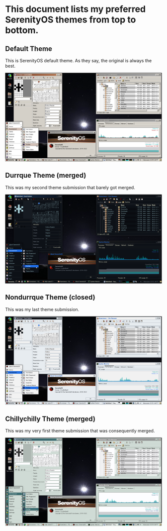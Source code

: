 # This document lists my preferred SerenityOS themes from top to bottom.

## Default Theme
This is SerenityOS default theme. As they say, the original is always the best.

![Default Theme](preferred/SerenityOS_Default_Theme.png)

## Durrque Theme (merged)
This was my second theme submission that barely got merged.

![Durrque Theme](preferred/SerenityOS_Durrque_Theme.png)

## Nondurrque Theme (closed)
This was my last theme submission.

![Nondurrque Theme](preferred/SerenityOS_Nondurrque_Theme.png)

## Chillychilly Theme (merged)
This was my very first theme submission that was consequently merged.

![Chillychilly Theme](preferred/SerenityOS_Chillychilly_Theme.png)


